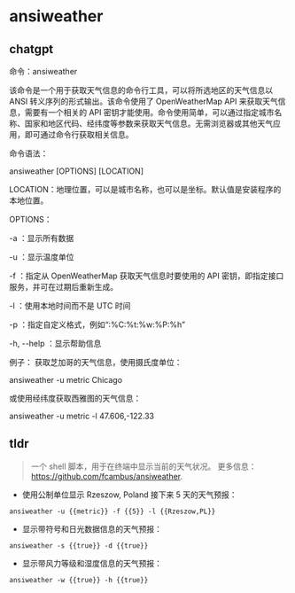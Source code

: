 # ansiweather 
## chatgpt 
命令：ansiweather 

该命令是一个用于获取天气信息的命令行工具，可以将所选地区的天气信息以 ANSI 转义序列的形式输出。该命令使用了 OpenWeatherMap API 来获取天气信息，需要有一个相关的 API 密钥才能使用。命令使用简单，可以通过指定城市名称、国家和地区代码、经纬度等参数来获取天气信息。无需浏览器或其他天气应用，即可通过命令行获取相关信息。

命令语法：

ansiweather [OPTIONS] [LOCATION]

LOCATION：地理位置，可以是城市名称，也可以是坐标。默认值是安装程序的本地位置。

OPTIONS：

-a ：显示所有数据

-u ：显示温度单位

-f ：指定从 OpenWeatherMap 获取天气信息时要使用的 API 密钥，即指定接口服务，并可在过期后重新生成。

-l ：使用本地时间而不是 UTC 时间

-p ：指定自定义格式，例如“\:%C\:%t\:%w\:%P\:%h”

-h, --help ：显示帮助信息

例子：
获取芝加哥的天气信息，使用摄氏度单位：

ansiweather -u metric Chicago

或使用经纬度获取西雅图的天气信息：

ansiweather -u metric -l 47.606,-122.33 

## tldr 
 
> 一个 shell 脚本，用于在终端中显示当前的天气状况。
> 更多信息：<https://github.com/fcambus/ansiweather>.

- 使用公制单位显示 Rzeszow, Poland 接下来 5 天的天气预报：

`ansiweather -u {{metric}} -f {{5}} -l {{Rzeszow,PL}}`

- 显示带符号和日光数据信息的天气预报：

`ansiweather -s {{true}} -d {{true}}`

- 显示带风力等级和湿度信息的天气预报：

`ansiweather -w {{true}} -h {{true}}`
